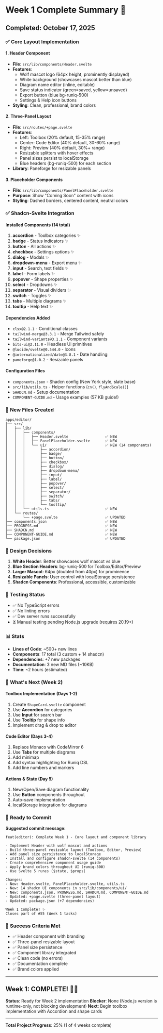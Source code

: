 # Week 1 Complete Summary 🎉

## Completed: October 17, 2025

### ✅ Core Layout Implementation

#### 1. Header Component

- **File**: `src/lib/components/Header.svelte`
- **Features**:
  - Wolf mascot logo (64px height, prominently displayed)
  - White background (showcases mascot better than blue)
  - Diagram name editor (inline, editable)
  - Save status indicator (green=saved, yellow=unsaved)
  - Export button (blue bg-runiq-500)
  - Settings & Help icon buttons
- **Styling**: Clean, professional, brand colors

#### 2. Three-Panel Layout

- **File**: `src/routes/+page.svelte`
- **Features**:
  - Left: Toolbox (20% default, 15-35% range)
  - Center: Code Editor (40% default, 30-60% range)
  - Right: Preview (40% default, 30%+ range)
  - Resizable splitters with hover effects
  - Panel sizes persist to localStorage
  - Blue headers (bg-runiq-500) for each section
- **Library**: Paneforge for resizable panels

#### 3. Placeholder Components

- **File**: `src/lib/components/PanelPlaceholder.svelte`
- **Purpose**: Show "Coming Soon" content with icons
- **Styling**: Dashed borders, centered content, neutral colors

### ✅ Shadcn-Svelte Integration

#### Installed Components (14 total)

1. **accordion** - Toolbox categories ✨
2. **badge** - Status indicators ✨
3. **button** - All actions ✨
4. **checkbox** - Settings options ✨
5. **dialog** - Modals ✨
6. **dropdown-menu** - Export menu ✨
7. **input** - Search, text fields ✨
8. **label** - Form labels ✨
9. **popover** - Shape properties ✨
10. **select** - Dropdowns ✨
11. **separator** - Visual dividers ✨
12. **switch** - Toggles ✨
13. **tabs** - Multiple diagrams ✨
14. **tooltip** - Help text ✨

#### Dependencies Added

- `clsx@2.1.1` - Conditional classes
- `tailwind-merge@3.3.1` - Merge Tailwind safely
- `tailwind-variants@3.1.1` - Component variants
- `bits-ui@2.11.0` - Headless UI primitives
- `@lucide/svelte@0.544.0` - Icons
- `@internationalized/date@3.8.1` - Date handling
- `paneforge@1.0.2` - Resizable panels

#### Configuration Files

- `components.json` - Shadcn config (New York style, slate base)
- `src/lib/utils.ts` - Helper functions (`cn()`, `flyAndScale()`)
- `SHADCN.md` - Setup documentation
- `COMPONENT-GUIDE.md` - Usage examples (57 KB guide!)

### 📁 New Files Created

```
apps/editor/
├── src/
│   ├── lib/
│   │   ├── components/
│   │   │   ├── Header.svelte                 ✅ NEW
│   │   │   ├── PanelPlaceholder.svelte       ✅ NEW
│   │   │   └── ui/                           ✅ NEW (14 components)
│   │   │       ├── accordion/
│   │   │       ├── badge/
│   │   │       ├── button/
│   │   │       ├── checkbox/
│   │   │       ├── dialog/
│   │   │       ├── dropdown-menu/
│   │   │       ├── input/
│   │   │       ├── label/
│   │   │       ├── popover/
│   │   │       ├── select/
│   │   │       ├── separator/
│   │   │       ├── switch/
│   │   │       ├── tabs/
│   │   │       └── tooltip/
│   │   └── utils.ts                          ✅ NEW
│   └── routes/
│       └── +page.svelte                      ✅ UPDATED
├── components.json                           ✅ NEW
├── PROGRESS.md                               ✅ NEW
├── SHADCN.md                                 ✅ NEW
├── COMPONENT-GUIDE.md                        ✅ NEW
└── package.json                              ✅ UPDATED
```

### 🎨 Design Decisions

1. **White Header**: Better showcases wolf mascot vs blue
2. **Blue Section Headers**: bg-runiq-500 for Toolbox/Editor/Preview
3. **Larger Mascot**: 64px (doubled from 40px) for prominence
4. **Resizable Panels**: User control with localStorage persistence
5. **Shadcn Components**: Professional, accessible, customizable

### 🧪 Testing Status

- ✅ No TypeScript errors
- ✅ No linting errors
- ✅ Dev server runs successfully
- ⏳ Manual testing pending Node.js upgrade (requires 20.19+)

### 📊 Stats

- **Lines of Code**: ~500+ new lines
- **Components**: 17 total (3 custom + 14 shadcn)
- **Dependencies**: +7 new packages
- **Documentation**: 3 new MD files (~10KB)
- **Time**: ~2 hours (estimated)

### 🚀 What's Next (Week 2)

#### Toolbox Implementation (Days 1-2)

1. Create `ShapeCard.svelte` component
2. Use **Accordion** for categories
3. Use **Input** for search bar
4. Use **Tooltip** for shape info
5. Implement drag & drop to editor

#### Code Editor (Days 3-4)

1. Replace Monaco with CodeMirror 6
2. Use **Tabs** for multiple diagrams
3. Add minimap
4. Add syntax highlighting for Runiq DSL
5. Add line numbers and markers

#### Actions & State (Day 5)

1. New/Open/Save diagram functionality
2. Use **Button** components throughout
3. Auto-save implementation
4. localStorage integration for diagrams

### 💾 Ready to Commit

**Suggested commit message**:

```
feat(editor): Complete Week 1 - Core layout and component library

- Implement Header with wolf mascot and actions
- Build three-panel resizable layout (Toolbox, Editor, Preview)
- Add panel size persistence to localStorage
- Install and configure shadcn-svelte (14 components)
- Create comprehensive component usage guide
- Apply brand colors throughout UI (runiq-500)
- Use Svelte 5 runes ($state, $props)

Changes:
- New: Header.svelte, PanelPlaceholder.svelte, utils.ts
- New: 14 shadcn UI components in src/lib/components/ui/
- New: components.json, PROGRESS.md, SHADCN.md, COMPONENT-GUIDE.md
- Updated: +page.svelte (three-panel layout)
- Updated: package.json (+7 dependencies)

Week 1 Complete! ✨
Closes part of #55 (Week 1 tasks)
```

### 🎯 Success Criteria Met

- ✅ Header component with branding
- ✅ Three-panel resizable layout
- ✅ Panel size persistence
- ✅ Component library integrated
- ✅ Clean code (no errors)
- ✅ Documentation complete
- ✅ Brand colors applied

---

## Week 1: COMPLETE! 🎉🐺

**Status**: Ready for Week 2 implementation
**Blocker**: None (Node.js version is runtime-only, not blocking development)
**Next**: Begin toolbox implementation with Accordion and shape cards

---

**Total Project Progress**: 25% (1 of 4 weeks complete)
